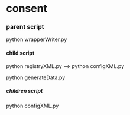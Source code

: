 # consent

### parent script
  python wrapperWriter.py
  
#### child script
  python registryXML.py --> python configXML.py
  
  python generateData.py
 
##### children script

  python configXML.py
